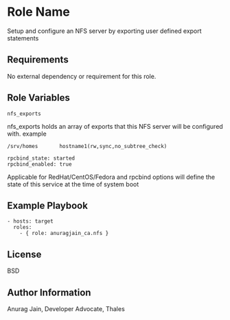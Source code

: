 Role Name
=========

Setup and configure an NFS server by exporting user defined export statements

Requirements
------------

No external dependency or requirement for this role.

Role Variables
--------------

```
nfs_exports
```
nfs_exports holds an array of exports that this NFS server will be configured with. example
```
/srv/homes       hostname1(rw,sync,no_subtree_check)
```

```
rpcbind_state: started
rpcbind_enabled: true
```
Applicable for RedHat/CentOS/Fedora and rpcbind options will define the state of this service at the time of system boot

Example Playbook
----------------

```
- hosts: target
  roles:
    - { role: anuragjain_ca.nfs }
```

License
-------

BSD

Author Information
------------------

Anurag Jain, Developer Advocate, Thales